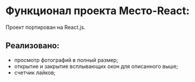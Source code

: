 # Функционал проекта Место-React:

Проект портирован на React.js.

## Реализовано:

+ просмотр фотографий в полный размер;
+ открытие и закрытие всплывающих окон для описанного выше;
+ счетчик лайков;
